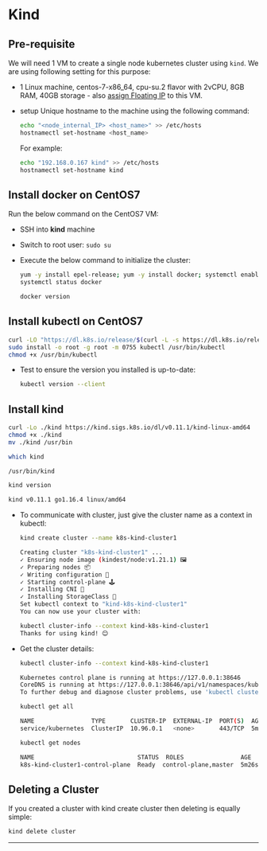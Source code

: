# Kind

## Pre-requisite

We will need 1 VM to create a single node kubernetes cluster using `kind`.
We are using following setting for this purpose:

- 1 Linux machine, centos-7-x86_64, cpu-su.2 flavor with 2vCPU, 8GB RAM,
40GB storage - also [assign Floating IP](../../openstack/create-and-connect-to-the-VM/assign-a-floating-IP.md)
 to this VM.

- setup Unique hostname to the machine using the following command:

    ```sh
    echo "<node_internal_IP> <host_name>" >> /etc/hosts
    hostnamectl set-hostname <host_name>
    ```

    For example:

    ```sh
    echo "192.168.0.167 kind" >> /etc/hosts
    hostnamectl set-hostname kind
    ```

## Install docker on CentOS7

Run the below command on the CentOS7 VM:

- SSH into **kind** machine

- Switch to root user: `sudo su`

- Execute the below command to initialize the cluster:

    ```sh
    yum -y install epel-release; yum -y install docker; systemctl enable --now docker;
    systemctl status docker
    ```

    ```sh
    docker version
    ```

## Install kubectl on CentOS7

```sh
curl -LO "https://dl.k8s.io/release/$(curl -L -s https://dl.k8s.io/release/stable.txt)/bin/linux/amd64/kubectl"
sudo install -o root -g root -m 0755 kubectl /usr/bin/kubectl
chmod +x /usr/bin/kubectl
```

- Test to ensure the version you installed is up-to-date:

    ```sh
    kubectl version --client
    ```

## Install kind

```sh
curl -Lo ./kind https://kind.sigs.k8s.io/dl/v0.11.1/kind-linux-amd64
chmod +x ./kind
mv ./kind /usr/bin
```

```sh
which kind

/usr/bin/kind
```

```sh
kind version

kind v0.11.1 go1.16.4 linux/amd64
```

- To communicate with cluster, just give the cluster name as a context in kubectl:

    ```sh
    kind create cluster --name k8s-kind-cluster1

    Creating cluster "k8s-kind-cluster1" ...
    ✓ Ensuring node image (kindest/node:v1.21.1) 🖼
    ✓ Preparing nodes 📦
    ✓ Writing configuration 📜
    ✓ Starting control-plane 🕹️
    ✓ Installing CNI 🔌
    ✓ Installing StorageClass 💾
    Set kubectl context to "kind-k8s-kind-cluster1"
    You can now use your cluster with:

    kubectl cluster-info --context kind-k8s-kind-cluster1
    Thanks for using kind! 😊
    ```

- Get the cluster details:

    ```sh
    kubectl cluster-info --context kind-k8s-kind-cluster1

    Kubernetes control plane is running at https://127.0.0.1:38646
    CoreDNS is running at https://127.0.0.1:38646/api/v1/namespaces/kube-system/services/kube-dns:dns/proxy
    To further debug and diagnose cluster problems, use 'kubectl cluster-info dump'.
    ```

    ```sh
    kubectl get all

    NAME                TYPE       CLUSTER-IP  EXTERNAL-IP  PORT(S)  AGE
    service/kubernetes  ClusterIP  10.96.0.1   <none>       443/TCP  5m25s
    ```

    ```sh
    kubectl get nodes

    NAME                             STATUS  ROLES                AGE    VERSION
    k8s-kind-cluster1-control-plane  Ready  control-plane,master  5m26s  v1.26.1
    ```

## Deleting a Cluster

If you created a cluster with kind create cluster then deleting is equally simple:

```sh
kind delete cluster
```

---
